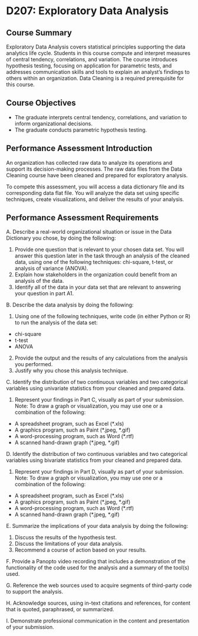 # D207: Exploratory Data Analysis

## Course Summary
Exploratory Data Analysis covers statistical principles supporting the data analytics life cycle. Students in this course compute and interpret measures of central tendency, correlations, and variation. The course introduces hypothesis testing, focusing on application for parametric tests, and addresses communication skills and tools to explain an analyst’s findings to others within an organization. Data Cleaning is a required prerequisite for this course.

## Course Objectives
* The graduate interprets central tendency, correlations, and variation to inform organizational decisions.
* The graduate conducts parametric hypothesis testing.

## Performance Assessment Introduction
An organization has collected raw data to analyze its operations and support its decision-making processes. The raw data files from the Data Cleaning course have been cleaned and prepared for exploratory analysis.

To compete this assessment, you will access a data dictionary file and its corresponding data flat file. You will analyze the data set using specific techniques, create visualizations, and deliver the results of your analysis.

## Performance Assessment Requirements
A.  Describe a real-world organizational situation or issue in the Data Dictionary you chose, by doing the following:
1.  Provide one question that is relevant to your chosen data set. You will answer this question later in the task through an analysis of the cleaned data, using one of the following techniques: chi-square, t-test, or analysis of variance (ANOVA).
2.  Explain how stakeholders in the organization could benefit from an analysis of the data.
3.  Identify all of the data in your data set that are relevant to answering your question in part A1.

B.  Describe the data analysis by doing the following:
1.  Using one of the following techniques, write code (in either Python or R) to run the analysis of the data set:
* chi-square
* t-test
* ANOVA
2.  Provide the output and the results of any calculations from the analysis you performed.
3.  Justify why you chose this analysis technique.

C.  Identify the distribution of two continuous variables and two categorical variables using univariate statistics from your cleaned and prepared data.
1. Represent your findings in Part C, visually as part of your submission.<br>
Note: To draw a graph or visualization, you may use one or a combination of the following:
* A spreadsheet program, such as Excel (*.xls)
* A graphics program, such as Paint (*.jpeg, *.gif)
* A word-processing program, such as Word (*.rtf)
* A scanned hand-drawn graph (*.jpeg, *.gif)

D.  Identify the distribution of two continuous variables and two categorical variables using bivariate statistics from your cleaned and prepared data.
1. Represent your findings in Part D, visually as part of your submission.<br>
Note: To draw a graph or visualization, you may use one or a combination of the following:
* A spreadsheet program, such as Excel (*.xls)
* A graphics program, such as Paint (*.jpeg, *.gif)
* A word-processing program, such as Word (*.rtf)
* A scanned hand-drawn graph (*.jpeg, *.gif)

E.  Summarize the implications of your data analysis by doing the following:
1.  Discuss the results of the hypothesis test.
2.  Discuss the limitations of your data analysis.
3.  Recommend a course of action based on your results.

F.  Provide a Panopto video recording that includes a demonstration of the functionality of the code used for the analysis and a summary of the tool(s) used.

G.  Reference the web sources used to acquire segments of third-party code to support the analysis. 

H.  Acknowledge sources, using in-text citations and references, for content that is quoted, paraphrased, or summarized.

I.   Demonstrate professional communication in the content and presentation of your submission.

